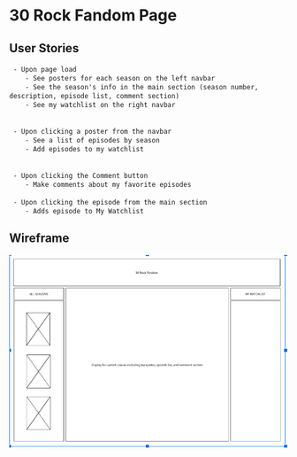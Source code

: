 # 30 Rock Fandom Page

## User Stories
     - Upon page load
        - See posters for each season on the left navbar
        - See the season's info in the main section (season number, description, episode list, comment section)
        - See my watchlist on the right navbar


     - Upon clicking a poster from the navbar
        - See a list of episodes by season
        - Add episodes to my watchlist

    
     - Upon clicking the Comment button
        - Make comments about my favorite episodes

     - Upon clicking the episode from the main section
        - Adds episode to My Watchlist



## Wireframe
 ![Fandom Page Wireframe](/wireframe/Wireframe.png)
 
 
 
